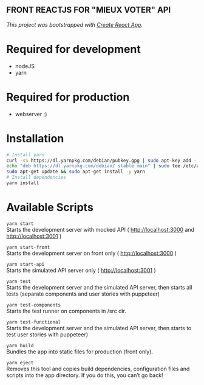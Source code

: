 FRONT REACTJS FOR "MIEUX VOTER" API
-----

*This project was bootstrapped with [Create React App](https://github.com/facebook/create-react-app).*

# Required for development
- nodeJS
- yarn 

# Required for production
- webserver ;)

# Installation

```bash
# Install yarn
curl -sS https://dl.yarnpkg.com/debian/pubkey.gpg | sudo apt-key add -
echo "deb https://dl.yarnpkg.com/debian/ stable main" | sudo tee /etc/apt/sources.list.d/yarn.list
sudo apt-get update && sudo apt-get install -y yarn
# Install dependencies 
yarn install
``` 

# Available Scripts

`yarn start`  
Starts the development server with mocked API ( [http://localhost:3000](http://localhost:3000) and  [http://localhost:3001](http://localhost:3001) )

`yarn start-front`  
Starts the development server on front only ( [http://localhost:3000](http://localhost:3000) )

`yarn start-api`  
Starts the simulated API server only ( [http://localhost:3001](http://localhost:3001) )

`yarn test`  
Starts the development server and the simulated API server, then starts all tests (separate components and user stories with puppeteer)

`yarn test-components`  
Starts the test runner on components in /src dir.

`yarn test-functional`  
Starts the development server and the simulated API server, then starts to test user stories with puppeteer)

`yarn build`  
Bundles the app into static files for production (front only).

`yarn eject`  
Removes this tool and copies build dependencies, configuration files
and scripts into the app directory. If you do this, you can’t go back!

